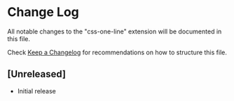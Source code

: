 # Change Log

All notable changes to the "css-one-line" extension will be documented in this file.

Check [Keep a Changelog](http://keepachangelog.com/) for recommendations on how to structure this file.

## [Unreleased]

- Initial release